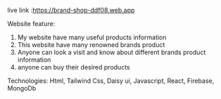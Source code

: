 
 live link :https://brand-shop-ddf08.web.app


Website feature: 
1. My website have many useful products information
2. This website have many renowned brands product
3. Anyone can look a visit and know about different brands product information
4. anyone can buy their desired products

Technologies: 
Html, Tailwind Css, Daisy ui, Javascript, React, Firebase, MongoDb 
